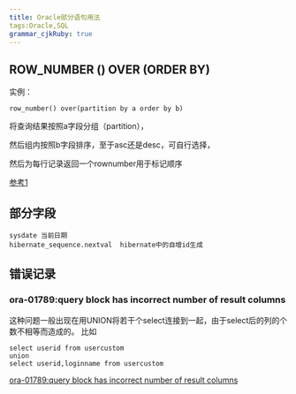 ```yaml
---
title: Oracle部分语句用法
tags:Oracle,SQL
grammar_cjkRuby: true
---
```



##  ROW_NUMBER () OVER (ORDER BY) 

实例：
```
row_number() over(partition by a order by b)
```

将查询结果按照a字段分组（partition），

然后组内按照b字段排序，至于asc还是desc，可自行选择，

然后为每行记录返回一个rownumber用于标记顺序

[参考1](https://www.2cto.com/database/201303/193063.html)

## 部分字段
```
sysdate 当前日期
hibernate_sequence.nextval  hibernate中的自增id生成
```

## 错误记录

### ora-01789:query block has incorrect number of result columns

这种问题一般出现在用UNION将若干个select连接到一起，由于select后的列的个数不相等而造成的。
比如
```
select userid from usercustom 
union
select userid,loginname from usercustom
```
[ora-01789:query block has incorrect number of result columns](http://blog.csdn.net/wyzxg/article/details/4261014)
